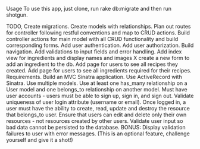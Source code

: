 
Usage
To use this app, just clone, run rake db:migrate and then run shotgun. 


TODO, 
Create migrations.
Create models with relationships.
Plan out routes for controller following restful conventions and map to CRUD actions.
Build controller actions for main model with all CRUD functionality and build corresponding forms.
Add user authentication.
Add user authorization.
Build navigation.
Add validations to input fields and error handling.
Add index view for ingredients and display names and images X create a new form to add an ingredient to the db.
Add page for users to see all recipes they created.
Add page for users to see all ingredients required for their recipes.
Requirements.
Build an MVC Sinatra application.
Use ActiveRecord with Sinatra.
Use multiple models.
Use at least one has_many relationship on a User model and one belongs_to relationship on another model.
Must have user accounts - users must be able to sign up, sign in, and sign out.
Validate uniqueness of user login attribute (username or email).
Once logged in, a user must have the ability to create, read, update and destroy the resource that belongs_to user.
Ensure that users can edit and delete only their own resources - not resources created by other users.
Validate user input so bad data cannot be persisted to the database.
BONUS: Display validation failures to user with error messages. (This is an optional feature, challenge yourself and give it a shot!)
